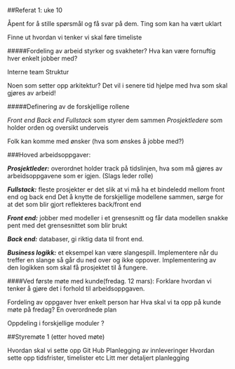 ##Referat 1: uke 10 

Åpent for å stille spørsmål og få svar på dem. Ting som kan ha vært uklart 

Finne ut hvordan vi tenker vi skal føre timeliste 

#####Fordeling av arbeid 
styrker og svakheter? Hva kan være fornuftig hver enkelt jobber med? 

Interne team 
Struktur

Noen som setter opp arkitektur? Det vil i senere tid hjelpe med hva som skal gjøres av arbeid! 

#####Definering av de forskjellige rollene 

*Front end*
*Back end*
*Fullstack* som styrer dem sammen 
*Prosjektledere* som holder orden og oversikt underveis 

Folk kan komme med ønsker (hva som ønskes å jobbe med?) 



###Hoved arbeidsoppgaver: 

***Prosjektleder:*** overordnet holder track på tidslinjen, hva som må gjøres av arbeidsoppgavene som er igjen. (Slags leder rolle) 

***Fullstack:*** fleste prosjekter er det slik at vi må ha et bindeledd mellom front end og back end 
Det å knytte de forskjellige modellene sammen, sørge for at det som blir gjort reflekteres back/front end 

***Front end:*** jobber med modeller i et grensesnitt og får data modellen snakke pent med det grensesnittet som blir brukt 

***Back end:*** databaser, gi riktig data til front end. 

***Business logikk:*** et eksempel kan være slangespill. Implementere når du treffer en slange så går du ned over og ikke oppover. Implementering av den logikken som skal få prosjektet til å fungere. 
 

####Ved første møte med kunde(fredag. 12 mars): 
Forklare hvordan vi tenker å gjøre det i forhold til arbeidsoppgaven. 


Fordeling av oppgaver hver enkelt person har 
Hva skal vi ta opp på kunde møte på fredag? 
En overordnede plan 

Oppdeling i forskjellige moduler ? 






##Styremøte 1 (etter hoved møte) 

Hvordan skal vi sette opp Git Hub 
Planlegging av innleveringer 
Hvordan sette opp tidsfrister, timelister etc 
Litt mer detaljert planlegging 



